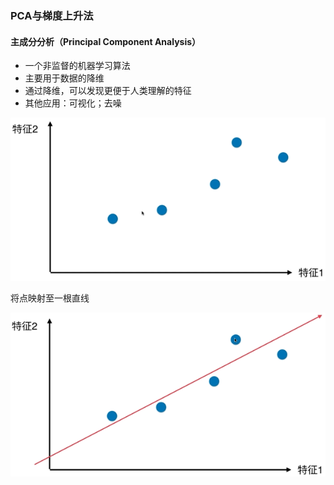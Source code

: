 ### PCA与梯度上升法

#### 主成分分析（Principal Component Analysis）
- 一个非监督的机器学习算法
- 主要用于数据的降维
- 通过降维，可以发现更便于人类理解的特征
- 其他应用：可视化；去噪

![主成分分析](images/主成分分析.png)

将点映射至一根直线

![主成分分析1](images/主成分分析1.png)
